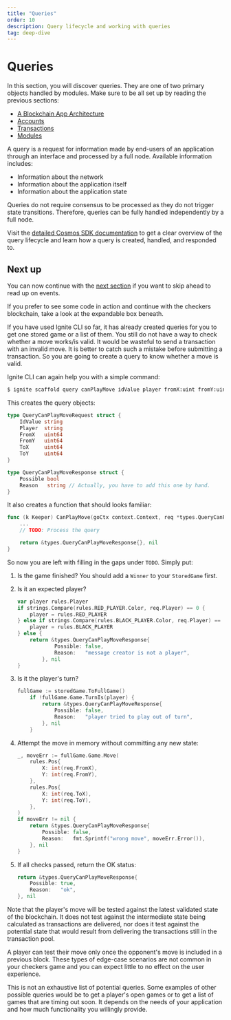 ```yaml
---
title: "Queries"
order: 10
description: Query lifecycle and working with queries
tag: deep-dive
---
```


# Queries

<HighlightBox type="synopsis">

In this section, you will discover queries. They are one of two primary objects handled by modules. Make sure to be all set up by reading the previous sections:

* [A Blockchain App Architecture](./architecture.md)
* [Accounts](./accounts.md)
* [Transactions](./transactions.md)
* [Modules](./modules.md)

</HighlightBox>

A query is a request for information made by end-users of an application through an interface and processed by a full node. Available information includes:

* Information about the network
* Information about the application itself
* Information about the application state

Queries do not require consensus to be processed as they do not trigger state transitions. Therefore, queries can be fully handled independently by a full node.

<HighlightBox type="info">

Visit the [detailed Cosmos SDK documentation](https://docs.cosmos.network/master/basics/query-lifecycle.html) to get a clear overview of the query lifecycle and learn how a query is created, handled, and responded to.

</HighlightBox>

## Next up

You can now continue with the [next section](./events.md) if you want to skip ahead to read up on events.

If you prefer to see some code in action and continue with the checkers blockchain, take a look at the expandable box beneath.

<ExpansionPanel title="Show me some code for my checkers blockchain">

If you have used Ignite CLI so far, it has already created queries for you to get one stored game or a list of them. You still do not have a way to check whether a move works/is valid. It would be wasteful to send a transaction with an invalid move. It is better to catch such a mistake before submitting a transaction. So you are going to create a query to know whether a move is valid.

Ignite CLI can again help you with a simple command:

```sh
$ ignite scaffold query canPlayMove idValue player fromX:uint fromY:uint toX:uint toY:uint --module checkers --response possible:bool
```

This creates the query objects:

```go
type QueryCanPlayMoveRequest struct {
    IdValue string
    Player  string
    FromX   uint64
    FromY   uint64
    ToX     uint64
    ToY     uint64
}

type QueryCanPlayMoveResponse struct {
    Possible bool
    Reason   string // Actually, you have to add this one by hand.
}
```

It also creates a function that should looks familiar:

```go
func (k Keeper) CanPlayMove(goCtx context.Context, req *types.QueryCanPlayMoveRequest) (*types.QueryCanPlayMoveResponse, error) {
    ...
    // TODO: Process the query

    return &types.QueryCanPlayMoveResponse{}, nil
}
```

So now you are left with filling in the gaps under `TODO`. Simply put:

1. Is the game finished? You should add a `Winner` to your `StoredGame` first.
2. Is it an expected player?

    ```go
    var player rules.Player
    if strings.Compare(rules.RED_PLAYER.Color, req.Player) == 0 {
        player = rules.RED_PLAYER
    } else if strings.Compare(rules.BLACK_PLAYER.Color, req.Player) == 0 {
        player = rules.BLACK_PLAYER
    } else {
        return &types.QueryCanPlayMoveResponse{
                Possible: false,
                Reason:   "message creator is not a player",
            }, nil
    }
    ```

3. Is it the player's turn?

    ```go
    fullGame := storedGame.ToFullGame()
        if !fullGame.Game.TurnIs(player) {
            return &types.QueryCanPlayMoveResponse{
                Possible: false,
                Reason:   "player tried to play out of turn",
            }, nil
        }
    ```

4. Attempt the move in memory without committing any new state:

    ```go
    _, moveErr := fullGame.Game.Move(
        rules.Pos{
            X: int(req.FromX),
            Y: int(req.FromY),
        },
        rules.Pos{
            X: int(req.ToX),
            Y: int(req.ToY),
        },
    )
    if moveErr != nil {
        return &types.QueryCanPlayMoveResponse{
            Possible: false,
            Reason:   fmt.Sprintf("wrong move", moveErr.Error()),
        }, nil
    }
    ```

5. If all checks passed, return the OK status:

    ```go
    return &types.QueryCanPlayMoveResponse{
        Possible: true,
        Reason:   "ok",
    }, nil
    ```

Note that the player's move will be tested against the latest validated state of the blockchain. It does not test against the intermediate state being calculated as transactions are delivered, nor does it test against the potential state that would result from delivering the transactions still in the transaction pool.

A player can test their move only once the opponent's move is included in a previous block. These types of edge-case scenarios are not common in your checkers game and you can expect little to no effect on the user experience.

This is not an exhaustive list of potential queries. Some examples of other possible queries would be to get a player's open games or to get a list of games that are timing out soon. It depends on the needs of your application and how much functionality you willingly provide.

</ExpansionPanel>
